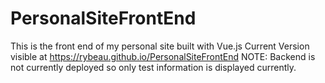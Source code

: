 # PersonalSiteFrontEnd
This is the front end of my personal site built with Vue.js
Current Version visible at https://rybeau.github.io/PersonalSiteFrontEnd NOTE: Backend is not currently deployed so only test information is displayed currently.
